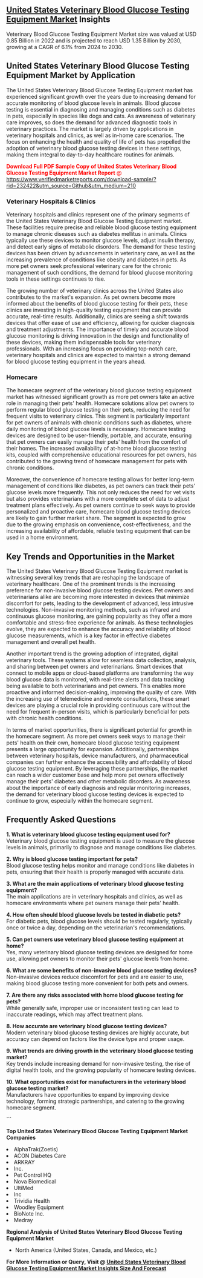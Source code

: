 <h2><a href="https://www.verifiedmarketreports.com/download-sample/?rid=232422&amp;utm_source=Github&amp;utm_medium=210" target="_blank">United States Veterinary Blood Glucose Testing Equipment Market</a> Insights</h2><p>Veterinary Blood Glucose Testing Equipment Market size was valued at USD 0.85 Billion in 2022 and is projected to reach USD 1.35 Billion by 2030, growing at a CAGR of 6.1% from 2024 to 2030.</p><p><h2>United States Veterinary Blood Glucose Testing Equipment Market by Application</h2><p>The United States Veterinary Blood Glucose Testing Equipment market has experienced significant growth over the years due to increasing demand for accurate monitoring of blood glucose levels in animals. Blood glucose testing is essential in diagnosing and managing conditions such as diabetes in pets, especially in species like dogs and cats. As awareness of veterinary care improves, so does the demand for advanced diagnostic tools in veterinary practices. The market is largely driven by applications in veterinary hospitals and clinics, as well as in-home care scenarios. The focus on enhancing the health and quality of life of pets has propelled the adoption of veterinary blood glucose testing devices in these settings, making them integral to day-to-day healthcare routines for animals. <p><span class=""><span style="color: #ff0000;"><strong>Download Full PDF Sample Copy of United States Veterinary Blood Glucose Testing Equipment Market Report</strong> @ </span><a href="https://www.verifiedmarketreports.com/download-sample/?rid=232422&amp;utm_source=Github&amp;utm_medium=210" target="_blank">https://www.verifiedmarketreports.com/download-sample/?rid=232422&amp;utm_source=Github&amp;utm_medium=210</a></span></p><h3>Veterinary Hospitals & Clinics</h3><p>Veterinary hospitals and clinics represent one of the primary segments of the United States Veterinary Blood Glucose Testing Equipment market. These facilities require precise and reliable blood glucose testing equipment to manage chronic diseases such as diabetes mellitus in animals. Clinics typically use these devices to monitor glucose levels, adjust insulin therapy, and detect early signs of metabolic disorders. The demand for these testing devices has been driven by advancements in veterinary care, as well as the increasing prevalence of conditions like obesity and diabetes in pets. As more pet owners seek professional veterinary care for the chronic management of such conditions, the demand for blood glucose monitoring tools in these settings continues to rise.</p><p>The growing number of veterinary clinics across the United States also contributes to the market's expansion. As pet owners become more informed about the benefits of blood glucose testing for their pets, these clinics are investing in high-quality testing equipment that can provide accurate, real-time results. Additionally, clinics are seeing a shift towards devices that offer ease of use and efficiency, allowing for quicker diagnosis and treatment adjustments. The importance of timely and accurate blood glucose monitoring is driving innovation in the design and functionality of these devices, making them indispensable tools for veterinary professionals. With an increasing focus on providing top-notch care, veterinary hospitals and clinics are expected to maintain a strong demand for blood glucose testing equipment in the years ahead.</p><h3>Homecare</h3><p>The homecare segment of the veterinary blood glucose testing equipment market has witnessed significant growth as more pet owners take an active role in managing their pets' health. Homecare solutions allow pet owners to perform regular blood glucose testing on their pets, reducing the need for frequent visits to veterinary clinics. This segment is particularly important for pet owners of animals with chronic conditions such as diabetes, where daily monitoring of blood glucose levels is necessary. Homecare testing devices are designed to be user-friendly, portable, and accurate, ensuring that pet owners can easily manage their pets' health from the comfort of their homes. The increased availability of at-home blood glucose testing kits, coupled with comprehensive educational resources for pet owners, has contributed to the growing trend of homecare management for pets with chronic conditions.</p><p>Moreover, the convenience of homecare testing allows for better long-term management of conditions like diabetes, as pet owners can track their pets' glucose levels more frequently. This not only reduces the need for vet visits but also provides veterinarians with a more complete set of data to adjust treatment plans effectively. As pet owners continue to seek ways to provide personalized and proactive care, homecare blood glucose testing devices are likely to gain further market share. The segment is expected to grow due to the growing emphasis on convenience, cost-effectiveness, and the increasing availability of affordable, reliable testing equipment that can be used in a home environment.</p><h2>Key Trends and Opportunities in the Market</h2><p>The United States Veterinary Blood Glucose Testing Equipment market is witnessing several key trends that are reshaping the landscape of veterinary healthcare. One of the prominent trends is the increasing preference for non-invasive blood glucose testing devices. Pet owners and veterinarians alike are becoming more interested in devices that minimize discomfort for pets, leading to the development of advanced, less intrusive technologies. Non-invasive monitoring methods, such as infrared and continuous glucose monitoring, are gaining popularity as they offer a more comfortable and stress-free experience for animals. As these technologies evolve, they are expected to enhance the accuracy and reliability of blood glucose measurements, which is a key factor in effective diabetes management and overall pet health.</p><p>Another important trend is the growing adoption of integrated, digital veterinary tools. These systems allow for seamless data collection, analysis, and sharing between pet owners and veterinarians. Smart devices that connect to mobile apps or cloud-based platforms are transforming the way blood glucose data is monitored, with real-time alerts and data tracking being available to both veterinarians and pet owners. This enables more proactive and informed decision-making, improving the quality of care. With the increasing use of telemedicine and remote consultations, these smart devices are playing a crucial role in providing continuous care without the need for frequent in-person visits, which is particularly beneficial for pets with chronic health conditions.</p><p>In terms of market opportunities, there is significant potential for growth in the homecare segment. As more pet owners seek ways to manage their pets' health on their own, homecare blood glucose testing equipment presents a large opportunity for expansion. Additionally, partnerships between veterinary hospitals, device manufacturers, and pharmaceutical companies can further enhance the accessibility and affordability of blood glucose testing equipment. By leveraging these partnerships, the market can reach a wider customer base and help more pet owners effectively manage their pets' diabetes and other metabolic disorders. As awareness about the importance of early diagnosis and regular monitoring increases, the demand for veterinary blood glucose testing devices is expected to continue to grow, especially within the homecare segment.</p><h2>Frequently Asked Questions</h2><p><strong>1. What is veterinary blood glucose testing equipment used for?</strong><br>Veterinary blood glucose testing equipment is used to measure the glucose levels in animals, primarily to diagnose and manage conditions like diabetes.</p><p><strong>2. Why is blood glucose testing important for pets?</strong><br>Blood glucose testing helps monitor and manage conditions like diabetes in pets, ensuring that their health is properly managed with accurate data.</p><p><strong>3. What are the main applications of veterinary blood glucose testing equipment?</strong><br>The main applications are in veterinary hospitals and clinics, as well as homecare environments where pet owners manage their pets' health.</p><p><strong>4. How often should blood glucose levels be tested in diabetic pets?</strong><br>For diabetic pets, blood glucose levels should be tested regularly, typically once or twice a day, depending on the veterinarian's recommendations.</p><p><strong>5. Can pet owners use veterinary blood glucose testing equipment at home?</strong><br>Yes, many veterinary blood glucose testing devices are designed for home use, allowing pet owners to monitor their pets' glucose levels from home.</p><p><strong>6. What are some benefits of non-invasive blood glucose testing devices?</strong><br>Non-invasive devices reduce discomfort for pets and are easier to use, making blood glucose testing more convenient for both pets and owners.</p><p><strong>7. Are there any risks associated with home blood glucose testing for pets?</strong><br>While generally safe, improper use or inconsistent testing can lead to inaccurate readings, which may affect treatment plans.</p><p><strong>8. How accurate are veterinary blood glucose testing devices?</strong><br>Modern veterinary blood glucose testing devices are highly accurate, but accuracy can depend on factors like the device type and proper usage.</p><p><strong>9. What trends are driving growth in the veterinary blood glucose testing market?</strong><br>Key trends include increasing demand for non-invasive testing, the rise of digital health tools, and the growing popularity of homecare testing devices.</p><p><strong>10. What opportunities exist for manufacturers in the veterinary blood glucose testing market?</strong><br>Manufacturers have opportunities to expand by improving device technology, forming strategic partnerships, and catering to the growing homecare segment.</p>```</p><p><strong>Top United States Veterinary Blood Glucose Testing Equipment Market Companies</strong></p><div data-test-id=""><p><li>AlphaTrak(Zoetis)</li><li> ACON Diabetes Care</li><li> ARKRAY</li><li> Inc.</li><li> Pet Control HQ</li><li> Nova Biomedical</li><li> UltiMed</li><li> Inc</li><li> Trividia Health</li><li> Woodley Equipment</li><li> BioNote Inc.</li><li> Medray</li></p><div><strong>Regional Analysis of&nbsp;United States Veterinary Blood Glucose Testing Equipment Market</strong></div><ul><li dir="ltr"><p dir="ltr">North America&nbsp;(United States, Canada, and Mexico, etc.)</p></li></ul><p><strong>For More Information or Query, Visit @&nbsp;</strong><strong><a href="https://www.verifiedmarketreports.com/product/veterinary-blood-glucose-testing-equipment-market/?utm_source=Github&amp;utm_medium=210" target="_blank">United States Veterinary Blood Glucose Testing Equipment Market Insights Size And Forecast</a></strong></p></div>
